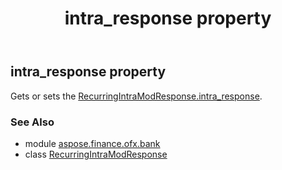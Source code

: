 ﻿---
title: intra_response property
second_title: Aspose.Finance for Python via .NET API References
description: 
type: docs
weight: 30
url: /python-net/aspose.finance.ofx.bank/recurringintramodresponse/intra_response/
is_root: false
---

## intra_response property


Gets or sets the [RecurringIntraModResponse.intra_response](/finance/python-net/aspose.finance.ofx.bank/recurringintramodresponse#intra_response).

### See Also
* module [aspose.finance.ofx.bank](../../)
* class [RecurringIntraModResponse](/finance/python-net/aspose.finance.ofx.bank/recurringintramodresponse)
